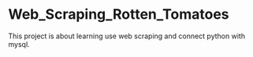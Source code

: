 # Web_Scraping_Rotten_Tomatoes
This project is about learning use web scraping and connect python with mysql.

